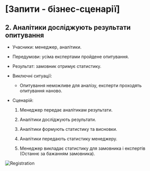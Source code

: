 # [Запити - бізнес-сценарії]

## 2. Аналітики досліджують результати опитування

- Учасники: менеджер, аналітики.

- Передумови: усіма експертами пройдене опитування.

- Результат: замовник отримує статистику.

- Виключні ситуації:
	- Опитування неможливе для аналізу, експерти проходять опитування наново.

- Сценарій:

	1. Менеджер передає аналітикам результати.
	
	2. Аналітики досліджують результати.
	
	3. Аналітики формують статистику та висновки.
	
	4. Аналітики передають статистику менеджеру.
	
	5. Менеджер викладає статистику для замовника і експертів (Останнє за бажанням замовника).
	
![Registration](https://imgur.com/3JlvmGb.png)
